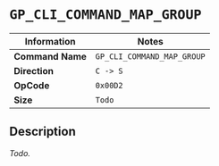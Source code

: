# `GP_CLI_COMMAND_MAP_GROUP`

| Information               | Notes |
|---                        |---    |
| **Command Name**          | `GP_CLI_COMMAND_MAP_GROUP` |
| **Direction**             | `C -> S` |
| **OpCode**                | `0x00D2` |
| **Size**                  | `Todo` |

## Description

_Todo._